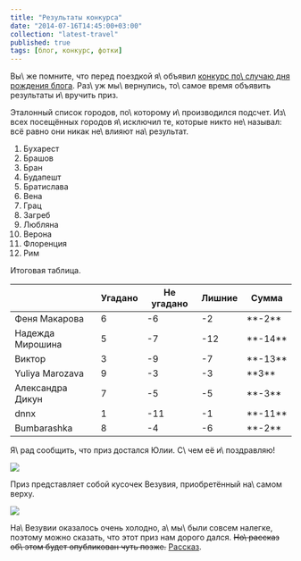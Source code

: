 ```yaml
---
title: "Результаты конкурса"
date: "2014-07-16T14:45:00+03:00"
collection: "latest-travel"
published: true
tags: [блог, конкурс, фотки]
---
```


Вы\ же помните, что перед поездкой я\ объявил [конкурс по\ случаю дня рождения блога][contest]. Раз\ уж мы\ вернулись, 
то\ самое время объявить результаты и\ вручить приз.

Эталонный список городов, по\ которому и\ производился подсчет. Из\ всех посещённых городов я\ исключил те, которые 
никто не\ называл: всё равно они никак не\ влияют на\ результат.

1. Бухарест
2. Брашов
3. Бран
4. Будапешт
5. Братислава
6. Вена
7. Грац
8. Загреб
9. Любляна
10. Верона
11. Флоренция
12. Рим

Итоговая таблица.

<div class="table-responsive">
<table class="table table-striped table-hover table-bordered">
<thead>
<tr class="header">
<th></th>
<th class="text-center">Угадано</th>
<th class="text-center">Не угадано</th>
<th class="text-center">Лишние</th>
<th class="text-center">Сумма</th>
</tr>
</thead>
<tbody>
<tr>
<td>Феня Макарова</td>
<td class="text-center">6</td>
<td class="text-center">-6</td>
<td class="text-center">-2</td>
<td class="text-center">**-2**</td>
</tr>
<tr>
<td>Надежда Мирошина</td>
<td class="text-center">5</td>
<td class="text-center">-7</td>
<td class="text-center">-12</td>
<td class="text-center">**-14**</td>
</tr>
<tr>
<td>Виктор</td>
<td class="text-center">3</td>
<td class="text-center">-9</td>
<td class="text-center">-7</td>
<td class="text-center">**-13**</td>
</tr>
<tr class="success">
<td>Yuliya Marozava</td>
<td class="text-center">9</td>
<td class="text-center">-3</td>
<td class="text-center">-3</td>
<td class="text-center">**3**</td>
</tr>
<tr>
<td>Александра Дикун</td>
<td class="text-center">7</td>
<td class="text-center">-5</td>
<td class="text-center">-5</td>
<td class="text-center">**-3**</td>
</tr>
<tr>
<td>dnnx</td>
<td class="text-center">1</td>
<td class="text-center">-11</td>
<td class="text-center">-1</td>
<td class="text-center">**-11**</td>
</tr>
<tr>
<td>Bumbarashka</td>
<td class="text-center">8</td>
<td class="text-center">-4</td>
<td class="text-center">-6</td>
<td class="text-center">**-2**</td>
</tr>
</tbody>
</table>
</div>

Я\ рад сообщить, что приз достался Юлии. С\ чем её и\ поздравляю!

![](/images/photos/contest-2014-results-1.jpg)

Приз представляет собой кусочек Везувия, приобретённый на\ самом верху.

![](/images/photos/contest-2014-results-2.jpg)

На\ Везувии оказалось очень холодно, а\ мы\ были совсем налегке, поэтому можно сказать, что этот приз нам дорого дался. 
~~Но\ рассказ об\ этом будет опубликован чуть позже.~~ [Рассказ](/post/eurotrip-2014-vesuvius-and-pompeii/).

[contest]: /post/two-years-contest/
